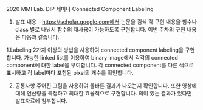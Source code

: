 
2020 MMI Lab. DIP 세미나 
Connected Component Labeling

1.	발표 내용 – https://scholar.google.com에서 논문을 검색
각 구현 내용을 함수나 class 별로 나눠서 함수의 재사용이 가능하도록 구현합니다. 이번 주차의 구현 내용은 다음과 같습니다.

1.Labeling
2가지 이상의 방법을 사용하여 connected component labeling을 구현합니다. 가능한 linked list를 이용하여 binary image에서 각각의 connected component에 대한 label을 부여합니다. 각 connected component를 다른 색으로 표시하고 각 label마다 포함된 pixel의 개수를 확인합니다. 

2. 공통사항
주어진 그림을 사용하여 올바른 결과가 나오는지 확인합니다. 또한 영상에 대해 연산량을 측정하고 최대한 효율적으로 구현합니다. 의미 있는 결과가 있다면 발표자료에 첨부합니다. 
